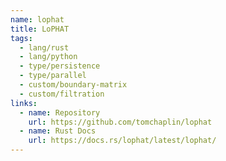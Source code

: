 ```yaml
---
name: lophat
title: LoPHAT
tags:
  - lang/rust
  - lang/python
  - type/persistence
  - type/parallel
  - custom/boundary-matrix
  - custom/filtration
links:
  - name: Repository
    url: https://github.com/tomchaplin/lophat
  - name: Rust Docs
    url: https://docs.rs/lophat/latest/lophat/
---
```

